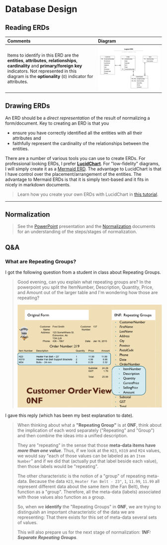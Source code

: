 # Database Design

## Reading ERDs

| Comments | Diagram |
| :--- | :--- |
| Items to identify in this ERD are the **entities**, **attributes**, **relationships**, **cardinality** and **primary/foreign key** indicators. Not represented in this diagram is the **optionality** (`O`) indicator for attributes. | ![Logical ERD](./Logical-ERD.png) |

## Drawing ERDs

An ERD should be a *direct representation* of the result of normalizing a form/document. Key to creating an ERD is that you

- ensure you have correctly identified all the entities with all their attributes and
- faithfully represent the cardinality of the relationships between the entities. 

There are a number of various tools you can use to create ERDs. For professional looking ERDs, I prefer [**LucidChart**](https://www.lucidchart.com/pages/). For "low-fidelity" diagrams, I will simply create it as a [Mermaid ERD](https://mermaid.js.org/syntax/entityRelationshipDiagram.html). The advantage to LucidChart is that I have control over the placement/arrangement of the entities. The advantage to Mermaid ERDs is that it is simply text-based and it fits in nicely in markdown documents.

> Learn how you create your own ERDs with LucidChart in [this tutorial](https://training.lucid.co/entity-relationship-diagrams-in-lucidchart-1).


----

## Normalization

> See the [PowerPoint](./ESP-1-Normalization.pptx) presentation and the [Normalization](./normalization.pdf) documents for an understanding of the steps/stages of normalization.

## Q&A

### What are Repeating Groups?

I got the following question from a student in class about Repeating Groups.

> Good evening, can you explain what repeating groups are? In the powerpoint you split the ItemNumber, Description, Quantity, Price, and Amount out of the larger table and I'm wondering how those are repeating?
>
> ![](./what-are-repeating-groups.png)

I gave this reply (which has been my best explanation to date).

> When thinking about what a **"Repeating Group"** is at **0NF**, think about the implication of each word separately ("Repeating" and "Group") and then combine the ideas into a unified description.
>
> They are "repeating" in the sense that those **meta-data items have *more than one value***. Thus, if we look at the `H23`, `H319` and `M24` values, we would say "each of those values can be labeled as an `Item Number`" and if we did that (actually put that label beside each value), then those labels would be "repeating".
>
> The other characteristic is the notion of a "group" of repeating meta-data. Because the data `H23`, `Heater Fan Belt - 23"`, `1`, `11.99`, `11.99` all represent different data about the same item (the Fan Belt), they function as a "group". Therefore, all the meta-data (labels) associated with those values also function as a group.
>
> So, when we **identify** the "Repeating Groups" in **0NF**, we are trying to distinguish an important characteristic of the data we are representing: That there exists for this set of meta-data several sets of values.
>
> This will also prepare us for the next stage of normalization: ***1NF: Separate Repeating Groups***.

